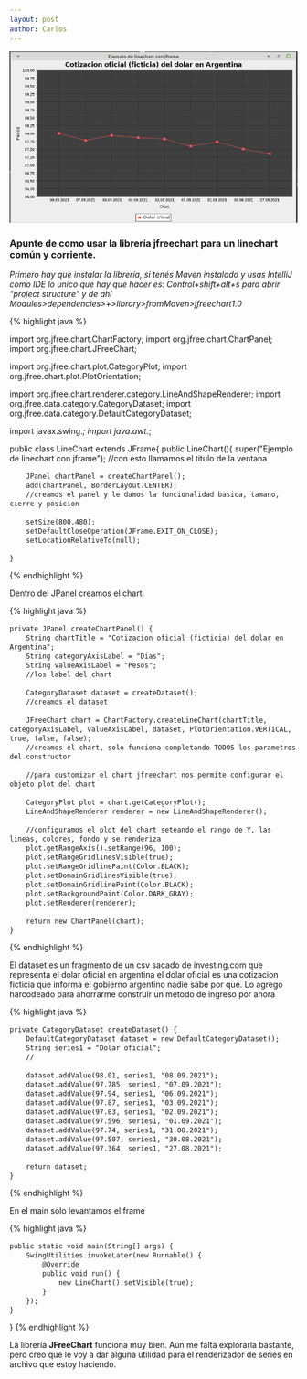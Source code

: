 ```yaml
---
layout: post
author: Carlos
---
```


![chartConJFreeFrame](../imagenes/chartConJFreeFrame.png)

### Apunte de como usar la librería jfreechart para un linechart común y corriente.

*Primero hay que instalar la librería, si tenés Maven instalado y usas IntelliJ como IDE lo unico que hay que hacer es:
Control+shift+alt+s para abrir "project structure" y de ahí Modules>dependencies>+>library>fromMaven>jfreechart1.0*

{% highlight java %}

import org.jfree.chart.ChartFactory;
import org.jfree.chart.ChartPanel;
import org.jfree.chart.JFreeChart;

import org.jfree.chart.plot.CategoryPlot;
import org.jfree.chart.plot.PlotOrientation;

import org.jfree.chart.renderer.category.LineAndShapeRenderer;
import org.jfree.data.category.CategoryDataset;
import org.jfree.data.category.DefaultCategoryDataset;

import javax.swing.*;
import java.awt.*;

public class LineChart extends JFrame{
    public LineChart(){
        super("Ejemplo de linechart con jframe");
        //con esto llamamos el titulo de la ventana

        JPanel chartPanel = createChartPanel();
        add(chartPanel, BorderLayout.CENTER);
        //creamos el panel y le damos la funcionalidad basica, tamano, cierre y posicion

        setSize(800,480);
        setDefaultCloseOperation(JFrame.EXIT_ON_CLOSE);
        setLocationRelativeTo(null);

    }

{% endhighlight %}

Dentro del JPanel creamos el chart.

{% highlight java %}

    private JPanel createChartPanel() {
        String chartTitle = "Cotizacion oficial (ficticia) del dolar en Argentina";
        String categoryAxisLabel = "Dias";
        String valueAxisLabel = "Pesos";
        //los label del chart

        CategoryDataset dataset = createDataset();
        //creamos el dataset

        JFreeChart chart = ChartFactory.createLineChart(chartTitle, categoryAxisLabel, valueAxisLabel, dataset, PlotOrientation.VERTICAL, true, false, false);
        //creamos el chart, solo funciona completando TODOS los parametros del constructor

        //para customizar el chart jfreechart nos permite configurar el objeto plot del chart

        CategoryPlot plot = chart.getCategoryPlot();
        LineAndShapeRenderer renderer = new LineAndShapeRenderer();

        //configuramos el plot del chart seteando el rango de Y, las lineas, colores, fondo y se renderiza
        plot.getRangeAxis().setRange(96, 100);
        plot.setRangeGridlinesVisible(true);
        plot.setRangeGridlinePaint(Color.BLACK);
        plot.setDomainGridlinesVisible(true);
        plot.setDomainGridlinePaint(Color.BLACK);
        plot.setBackgroundPaint(Color.DARK_GRAY);
        plot.setRenderer(renderer);

        return new ChartPanel(chart);
    }

{% endhighlight %}


El dataset es un fragmento de un csv sacado de investing.com que representa el dolar oficial en argentina el dolar oficial es una cotizacion ficticia que informa el gobierno argentino nadie sabe por qué. Lo agrego harcodeado para ahorrarme construir un metodo de ingreso por ahora

{% highlight java %}

    private CategoryDataset createDataset() {
        DefaultCategoryDataset dataset = new DefaultCategoryDataset();
        String series1 = "Dolar oficial";
        //

        dataset.addValue(98.01, series1, "08.09.2021");
        dataset.addValue(97.785, series1, "07.09.2021");
        dataset.addValue(97.94, series1, "06.09.2021");
        dataset.addValue(97.87, series1, "03.09.2021");
        dataset.addValue(97.83, series1, "02.09.2021");
        dataset.addValue(97.596, series1, "01.09.2021");
        dataset.addValue(97.74, series1, "31.08.2021");
        dataset.addValue(97.507, series1, "30.08.2021");
        dataset.addValue(97.364, series1, "27.08.2021");

        return dataset;
    }
{% endhighlight %}

En el main solo levantamos el frame

{% highlight java %}

    
    public static void main(String[] args) {
        SwingUtilities.invokeLater(new Runnable() {
            @Override
            public void run() {
                new LineChart().setVisible(true);
            }
        });
    }
}
{% endhighlight %}

La librería **JFreeChart** funciona muy bien. Aún me falta explorarla bastante, pero creo que le voy a dar alguna utilidad para el renderizador de series en archivo que estoy haciendo.